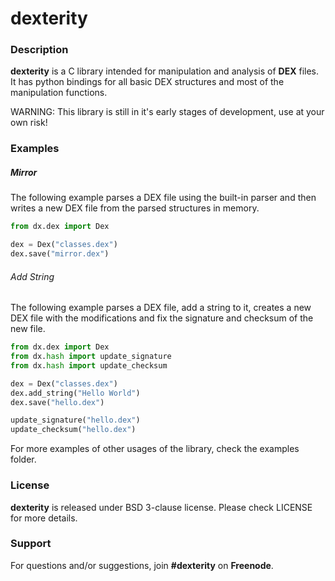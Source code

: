 # dexterity

### Description

**dexterity** is a C library intended for manipulation and analysis of **DEX** files. It has python bindings for all basic DEX structures and most of the manipulation functions.

WARNING: This library is still in it's early stages of development, use at your own risk! 

### Examples

##### Mirror
The following example parses a DEX file using the built-in parser and then writes a new DEX file from the parsed structures in memory.
```python
from dx.dex import Dex

dex = Dex("classes.dex")
dex.save("mirror.dex")
```

###### Add String
The following example parses a DEX file, add a string to it, creates a new DEX file with the modifications and fix the signature and checksum of the new file.
```python
from dx.dex import Dex
from dx.hash import update_signature
from dx.hash import update_checksum

dex = Dex("classes.dex")
dex.add_string("Hello World")
dex.save("hello.dex")

update_signature("hello.dex")
update_checksum("hello.dex")
```

For more examples of other usages of the library, check the examples folder.

### License
**dexterity** is released under BSD 3-clause license. Please check LICENSE for more details.

### Support
For questions and/or suggestions, join **#dexterity** on **Freenode**.
